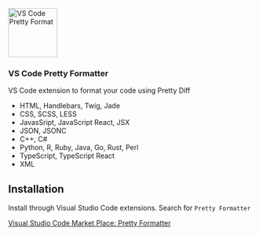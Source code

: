 <a href="https://marketplace.visualstudio.com/items?itemName=mblode.pretty-formatter">
  <img src="https://github.com/mblode/vscode-pretty-formatter/blob/master/icon.png?raw=true" alt="VS Code Pretty Format" width=100 height=100>
</a>

### VS Code Pretty Formatter

VS Code extension to format your code using Pretty Diff

- HTML, Handlebars, Twig, Jade
- CSS, SCSS, LESS
- JavasSript, JavaScript React, JSX
- JSON, JSONC
- C++, C#
- Python, R, Ruby, Java, Go, Rust, Perl
- TypeScript, TypeScript React
- XML

## Installation

Install through Visual Studio Code extensions. Search for `Pretty Formatter`

[Visual Studio Code Market Place: Pretty Formatter](https://marketplace.visualstudio.com/items?itemName=mblode.pretty-formatter)
